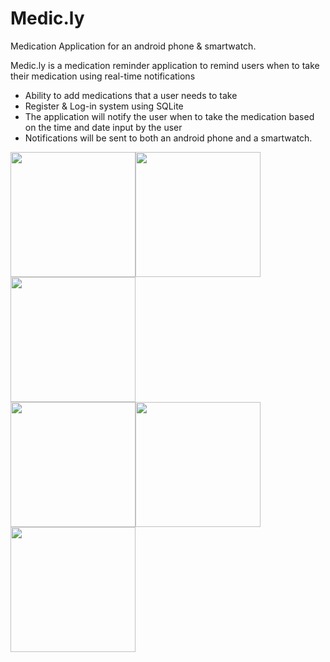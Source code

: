 # Medic.ly
Medication Application for an android phone & smartwatch.

Medic.ly is a medication reminder application to remind users when to take their medication using real-time notifications

- Ability to add medications that a user needs to take 
- Register & Log-in system using SQLite
- The application will notify the user when to take the medication based on the time and date input by the user
- Notifications will be sent to both an android phone and a smartwatch.

<img src="https://user-images.githubusercontent.com/80282510/235908385-40825cde-3f61-4a4c-916d-3d0bfd26e298.png" width="200" ><img src="https://user-images.githubusercontent.com/80282510/235908404-2864c069-1b9f-4cc8-b081-daebcc9e70d7.png" width="200" ><img src="https://user-images.githubusercontent.com/80282510/235908412-cd2eee7d-2f1d-40f8-96f5-f4c46f3ba297.png" width="200" > <br>
<img src="https://user-images.githubusercontent.com/80282510/235908419-5e90f3de-5da4-466d-b346-c7c0afe9ac70.png" width="200" ><img src="https://user-images.githubusercontent.com/80282510/235908426-82c01353-4ba8-463d-9917-c914635a1ce1.png" width="200" ><img src="https://user-images.githubusercontent.com/80282510/235908436-0ca16607-dac4-4f25-9d78-c979485419dc.png" width="200" >
